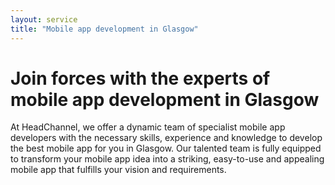 ```yaml
---
layout: service
title: "Mobile app development in Glasgow"
---
```

# Join forces with the experts of mobile app development in Glasgow
At HeadChannel, we offer a dynamic team of specialist mobile app developers with the necessary skills, experience and knowledge to develop the best mobile app for you in Glasgow. Our talented team is fully equipped to transform your mobile app idea into a striking, easy-to-use and appealing mobile app that fulfills your vision and requirements.